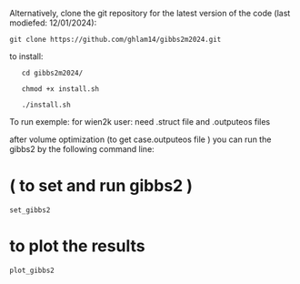 
Alternatively, clone the git repository for the latest version of the code (last modiefed: 12/01/2024):
   
    git clone https://github.com/ghlam14/gibbs2m2024.git
 
to install:

       cd gibbs2m2024/
       
       chmod +x install.sh
              
       ./install.sh

To run exemple:
for wien2k user: need   .struct file and .outputeos  files

after volume  optimization (to  get  case.outputeos file ) you can run  the gibbs2  by the following command line:
# ( to set and run gibbs2 ) 
    set_gibbs2            
# to plot the results
    plot_gibbs2            

